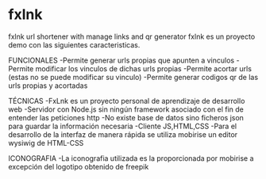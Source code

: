 # fxlnk
fxlnk url shortener with manage links and qr generator
fxlnk es un proyecto demo con las siguientes caracteristicas.

FUNCIONALES
-Permite generar urls propias que apunten a vinculos
-Permite modificar los vinculos de dichas urls propias
-Permite acortar urls (estas no se puede modificar su vinculo)
-Permite generar codigos qr de las urls propias y acortadas

TÉCNICAS
-FxLnk es un proyecto personal de aprendizaje de desarrollo web
-Servidor con Node.js sin ningún framework asociado con el fin de entender las peticiones http
-No existe base de datos sino ficheros json para guardar la información necesaria
-Cliente JS,HTML,CSS
-Para el desarrollo de la interfaz de manera rápida se utiliza mobirise un editor wysiwig de HTML-CSS

ICONOGRAFIA
-La iconografia utilizada es la proporcionada por mobirise a excepción del logotipo obtenido de freepik

